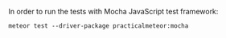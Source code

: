 In order to run the tests with Mocha JavaScript test framework:
```
meteor test --driver-package practicalmeteor:mocha
```